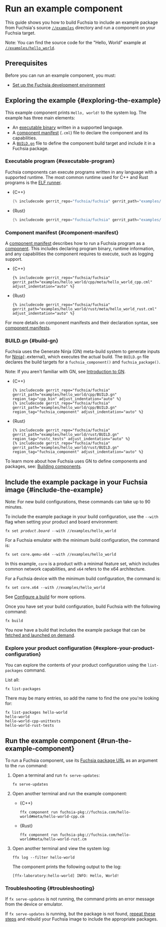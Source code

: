 # Run an example component

This guide shows you how to build Fuchsia to include an example package from
Fuchsia's source [`//examples`](/examples/) directory and run a component on
your Fuchsia target.

Note: You can find the source code for the "Hello, World" example at
[`//examples/hello_world`](/examples/hello_world).

## Prerequisites

Before you can run an example component, you must:

*   [Set up the Fuchsia development environment](/docs/get-started/get_fuchsia_source.md)

## Exploring the example {#exploring-the-example}

This example component prints `Hello, world!` to the system log. The example has
three main elements:

*   An [executable binary](#executable-program) written in a supported language.
*   A [component manifest](#component-manifest) (`.cml`) file to declare the
    component and its capabilities.
*   A [`BUILD.gn`](#build-gn) file to define the component build target and
    include it in a Fuchsia package.

### Executable program {#executable-program}

Fuchsia components can execute programs written in any language with a supported
runtime. The most common runtime used for C++ and Rust programs is the
[ELF runner](/docs/concepts/components/v2/elf_runner.md).

* {C++}

  ```cpp
  {% includecode gerrit_repo="fuchsia/fuchsia" gerrit_path="examples/hello_world/cpp/hello_world.cc" region_tag="main" adjust_indentation="auto" %}
  ```

* {Rust}

  ```rust
  {% includecode gerrit_repo="fuchsia/fuchsia" gerrit_path="examples/hello_world/rust/src/main.rs" region_tag="main" adjust_indentation="auto" %}
  ```

### Component manifest {#component-manifest}

A [component manifest](/docs/glossary/README.md#component-manifest) describes
how to run a Fuchsia program as a [component](/docs/glossary/README.md#component).
This includes declaring program binary, runtime information, and any capabilities
the component requires to execute, such as logging support.

* {C++}

  ```json5
  {% includecode gerrit_repo="fuchsia/fuchsia" gerrit_path="examples/hello_world/cpp/meta/hello_world_cpp.cml" adjust_indentation="auto" %}
  ```

* {Rust}

  ```json5
  {% includecode gerrit_repo="fuchsia/fuchsia" gerrit_path="examples/hello_world/rust/meta/hello_world_rust.cml" adjust_indentation="auto" %}
  ```

For more details on component manifests and their declaration syntax,
see [component manifests](/docs/concepts/components/v2/component_manifests.md).

### BUILD.gn {#build-gn}

Fuchsia uses the Generate Ninja (GN) meta-build system to generate inputs for
[Ninja](https://ninja-build.org/){:.external}, which executes the actual build.
The `BUILD.gn` file declares the build targets for a `fuchsia_component()` and
`fuchsia_package()`.

Note: If you aren't familiar with GN, see
[Introduction to GN](/docs/development/build/build_system/intro.md).

* {C++}

  ```gn
  {% includecode gerrit_repo="fuchsia/fuchsia" gerrit_path="examples/hello_world/cpp/BUILD.gn" region_tag="cpp_bin" adjust_indentation="auto" %}
  {% includecode gerrit_repo="fuchsia/fuchsia" gerrit_path="examples/hello_world/cpp/BUILD.gn" region_tag="fuchsia_component" adjust_indentation="auto" %}
  ```

* {Rust}

  ```gn
  {% includecode gerrit_repo="fuchsia/fuchsia" gerrit_path="examples/hello_world/rust/BUILD.gn" region_tag="rustc_tests" adjust_indentation="auto" %}
  {% includecode gerrit_repo="fuchsia/fuchsia" gerrit_path="examples/hello_world/rust/BUILD.gn" region_tag="fuchsia_component" adjust_indentation="auto" %}
  ```

To learn more about how Fuchsia uses GN to define components and packages,
see: [Building components](/docs/development/components/build.md).

## Include the example package in your Fuchsia image {#include-the-example}

Note: For new build configurations, these commands can take up to 90 minutes.

To include the example package in your build configuration, use the `--with` flag
when setting your product and board environment:

<pre class="prettyprint">
<code class="devsite-terminal">fx set <var>product</var>.<var>board</var> --with //examples/hello_world</code>
</pre>

For a Fuchsia emulator with the minimum build configuration, the command is:

```posix-terminal
fx set core.qemu-x64 --with //examples/hello_world
```

In this example, `core` is a product with a minimal feature set, which includes
common network capabilities, and `x64` refers to the x64 architecture.

For a Fuchsia device with the minimum build configuration, the command is:

```posix-terminal
fx set core.x64 --with //examples/hello_world
```

See [Configure a build](/docs/development/build/fx.md#configure-a-build) for
more options.

Once you have set your build configuration, build Fuchsia with the following
command:

```posix-terminal
fx build
```

You now have a build that includes the example package that can be
[fetched and launched on demand](/docs/development/build/build_system/boards_and_products.md#universe).

### Explore your product configuration {#explore-your-product-configuration}

You can explore the contents of your product configuration using the
`list-packages` command.

List all:

```posix-terminal
fx list-packages
```

There may be many entries, so add the name to find the one you're looking for:

```posix-terminal
fx list-packages hello-world
hello-world
hello-world-cpp-unittests
hello-world-rust-tests
```

## Run the example component {#run-the-example-component}

To run a Fuchsia component, use its
[Fuchsia package URL](/docs/glossary/README.md#fuchsia-pkg-url) as an argument
to the `run` command:

1.  Open a terminal and run `fx serve-updates`:

    ```posix-terminal
    fx serve-updates
    ```

1.  Open another terminal and run the example component:

    * {C++}

      ```posix-terminal
      ffx component run fuchsia-pkg://fuchsia.com/hello-world#meta/hello-world-cpp.cm
      ```

    * {Rust}

      ```posix-terminal
      ffx component run fuchsia-pkg://fuchsia.com/hello-world#meta/hello-world-rust.cm
      ```

1.  Open another terminal and view the system log:

    ```posix-terminal
    ffx log --filter hello-world
    ```

    The component prints the following output to the log:

    ```none {:.devsite-disable-click-to-copy}
    [ffx-laboratory:hello-world] INFO: Hello, World!
    ```

### Troubleshooting {#troubleshooting}

If `fx serve-updates` is not running, the command prints an error message from
the device or emulator.

If `fx serve-updates` is running, but the package is not found,
[repeat these steps](#include-the-example) and rebuild your Fuchsia image to
include the appropriate packages.
